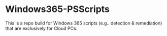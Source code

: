 # Windows365-PSScripts
This is a repo build for Windows 365 scripts (e.g.. detection &amp; remediation) that are exclusively for Cloud PCs.
